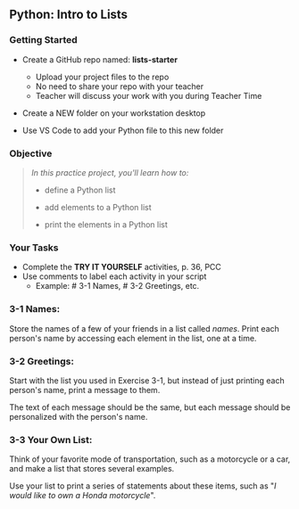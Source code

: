 ## Python: Intro to Lists

### Getting Started

- Create a GitHub repo named: **lists-starter**
    - Upload your project files to the repo
    - No need to share your repo with your teacher
    - Teacher will discuss your work with you during Teacher  Time

- Create a NEW folder on your workstation desktop
- Use VS Code to add your Python file to this new folder


### Objective

> *In this practice project, you'll learn how to:*
>
> * define a Python list
>
> * add elements to a Python list
> 
> * print the elements in a Python list


### Your Tasks

- Complete the **TRY IT YOURSELF** activities, p. 36, PCC
- Use comments to label each activity in your script
  - Example: # 3-1 Names, # 3-2 Greetings, etc.

### 3-1 Names:
Store the names of a few of your friends in a list called *names*.  Print each person's
name by accessing each element in the list, one at a time.

### 3-2 Greetings:

Start with the list you used in Exercise 3-1, but instead of just printing each person's
name, print a message to them.

The text of each message should be the same, but each message should be personalized with 
the person's name.

### 3-3 Your Own List:

Think of your favorite mode of transportation, such as a motorcycle or a car, and make a list
that stores several examples.  

Use your list to print a series of statements about these items, such as "*I would like to own
a Honda motorcycle*".
